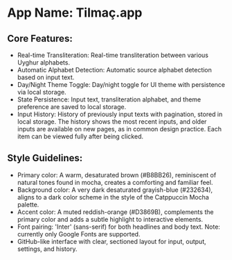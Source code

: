 # **App Name**: Tilmaç.app

## Core Features:

- Real-time Transliteration: Real-time transliteration between various Uyghur alphabets.
- Automatic Alphabet Detection: Automatic source alphabet detection based on input text.
- Day/Night Theme Toggle: Day/night toggle for UI theme with persistence via local storage.
- State Persistence: Input text, transliteration alphabet, and theme preference are saved to local storage.
- Input History: History of previously input texts with pagination, stored in local storage. The history shows the most recent inputs, and older inputs are available on new pages, as in common design practice. Each item can be viewed fully after being clicked.

## Style Guidelines:

- Primary color: A warm, desaturated brown (#B8BB26), reminiscent of natural tones found in mocha, creates a comforting and familiar feel.
- Background color: A very dark desaturated grayish-blue (#232634), aligns to a dark color scheme in the style of the Catppuccin Mocha palette.
- Accent color: A muted reddish-orange (#D3869B), complements the primary color and adds a subtle highlight to interactive elements.
- Font pairing: 'Inter' (sans-serif) for both headlines and body text. Note: currently only Google Fonts are supported.
- GitHub-like interface with clear, sectioned layout for input, output, settings, and history.